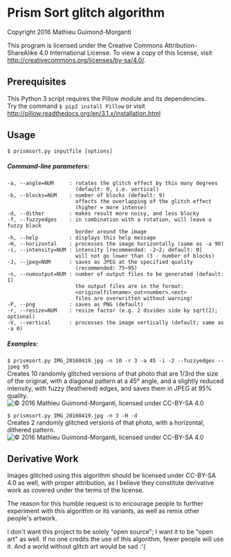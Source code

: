 # Prism Sort glitch algorithm
Copyright 2016 Mathieu Guimond-Morganti

This program is licensed under the Creative Commons Attribution-ShareAlike 4.0 International License.
To view a copy of this license, visit http://creativecommons.org/licenses/by-sa/4.0/.

## Prerequisites
This Python 3 script requires the Pillow module and its dependencies.  
Try the command `$ pip3 install Pillow`
or visit http://pillow.readthedocs.org/en/3.1.x/installation.html

## Usage
`$ prismsort.py inputfile [options]`

##### Command-line parameters:
```
-a, --angle=NUM     : rotates the glitch effect by this many degrees  
                      (default: 0, i.e. vertical)  
-b, --blocks=NUM    : number of blocks (default: 9)  
                      affects the overlapping of the glitch effect  
                      (higher = more intense)  
-d, --dither        : makes result more noisy, and less blocky  
-f, --fuzzyedges    : in combination with a rotation, will leave a fuzzy black  
                      border around the image  
-h, --help          : displays this help message  
-H, --horizontal    : processes the image horizontally (same as -a 90)  
-i, --intensity=NUM : intensity [recommended: -2~2; default: 0]  
                      will not go lower than (3 - number of blocks)  
-J, --jpeg=NUM      : saves as JPEG at the specified quality  
                      (recommended: 75~95)  
-n, --numoutput=NUM : number of output files to be generated (default: 1)  
                      the output files are in the format:  
                      <originalfilename>_out<number>.<ext>  
                      files are overwritten without warning!  
-P, --png           : saves as PNG (default)  
-r, --resize=NUM    : resize factor (e.g. 2 divides side by sqrt(2); optional)  
-V, --vertical      : processes the image vertically (default; same as -a 0)  
```
##### Examples:
`$ prismsort.py IMG_20160419.jpg -n 10 -r 3 -a 45 -i -2 --fuzzyedges --jpeg 95`  
Creates 10 randomly glitched versions of that photo that are 1/3rd the size of the original, with a diagonal pattern at a 45° angle, and a slightly reduced intensity, with fuzzy (feathered) edges, and saves them in JPEG at 95% quality.
![© 2016 Mathieu Guimond-Morganti, licensed under CC-BY-SA 4.0](http://i.imgur.com/YqUpJrg.jpg)

`$ prismsort.py IMG_20160419.jpg -n 3 -H -d`  
Creates 2 randomly glitched versions of that photo, with a horizontal, dithered pattern.
![© 2016 Mathieu Guimond-Morganti, licensed under CC-BY-SA 4.0](http://i.imgur.com/4G3jSLf.png)

## Derivative Work

Images glitched using this algorithm should be licensed under CC-BY-SA 4.0 as well, with proper attribution, as I believe they constitute derivative work as covered under the terms of the license.

The reason for this humble request is to encourage people to further experiment with this algorithm or its variants, as well as remix other people's artwork.

I don't want this project to be solely "open source"; I want it to be "open art" as well.
If no one credits the use of this algorithm, fewer people will use it. And a world without glitch art would be sad :'(
